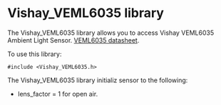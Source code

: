 # Vishay_VEML6035 library

The Vishay_VEML6035 library allows you to access Vishay VEML6035 Ambient Light Sensor. [VEML6035 datasheet](https://www.vishay.com/docs/84889/veml6035.pdf).

To use this library:

```
#include <Vishay_VEML6035.h>
```

The Vishay_VEML6035 library initializ sensor to the following:

- lens_factor = 1 for open air.
